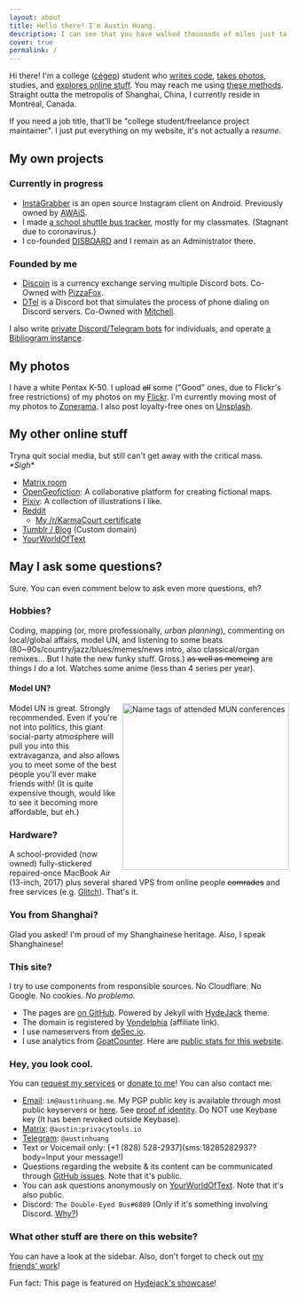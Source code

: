 ```yaml
---
layout: about
title: Hello there! I'm Austin Huang.
description: I can see that you have walked thousands of miles just to reach this website, but that's just my homepage. Have fun... I guess.
cover: true
permalink: /
---
```


<style>
@media ( max-width : 800px) {
    .resize1 {
        width: 150px !important;
    }
    .resize2 {
        display: none !important;
    }
}
</style>

Hi there! I'm a college ([cégep](https://en.wikipedia.org/wiki/CEGEP)) student who [writes code](https://github.com/austinhuang0131), [takes photos](#my-photos), studies, and [explores online stuff](#my-other-online-stuff-like-social-media). You may reach me using [these methods](#hey-you-look-cool). Straight outta the metropolis of Shanghai, China, I currently reside in Montréal, Canada.

If you need a job title, that'll be "college student/freelance project maintainer". I just put everything on my website, it's not actually a *resume*.

## My own projects

### Currently in progress
* [InstaGrabber](https://instagrabber.austinhuang.me) is an open source Instagram client on Android. Previously owned by [AWAiS](https://gitlab.com/AwaisKing).
* I made [a school shuttle bus tracker](https://stm.austinhuang.me), mostly for my classmates. (Stagnant due to coronavirus.)
* I co-founded [DISBOARD](https://disboard.org) and I remain as an Administrator there.

### Founded by me
* [Discoin](http://discoin.gitbooks.io/docs) is a currency exchange serving multiple Discord bots. Co-Owned with [PizzaFox](https://jonah.pw).
* [DTel](https://dtel.austinhuang.me) is a Discord bot that simulates the process of phone dialing on Discord servers. Co-Owned with [Mitchell](https://github.com/mitchell3514).

I also write [private Discord/Telegram bots](/services) for individuals, and operate [a Bibliogram instance](https://bg.endl.site).

## My photos

<div class="resize2" id="myElement" style="float:right;"></div>
<script type="text/javascript" src="./assets/javascript-flickr-badge.min.js"></script>
<script type="text/javascript">
   jsFlickrBadge(document.getElementById('myElement'), {
       flickrId: '136075370@N04',
       feed: 'user',
       tags: '',
       rows: 4,
       columns: 4,
       size: 75,
       animation: 'flipX',
       animationSpeed: 1,
       animationPause: 2
     });
</script>

I have a white Pentax K-50. I upload ~~all~~ some ("Good" ones, due to Flickr's free restrictions) of my photos on my [Flickr](https://flic.kr/austin0131). I'm currently moving most of my photos to [Zonerama](https://austinhuang0131.zonerama.com). I also post loyalty-free ones on [Unsplash](https://unsplash.com/@austinhuang).

## My other online stuff

Tryna quit social media, but still can't get away with the critical mass. *\*Sigh\**

* [Matrix room](https://matrix.to/#/#bistro:privacytools.io)
* [OpenGeofiction](http://opengeofiction.net/user/austinhuang/history): A collaborative platform for creating fictional maps.
* [Pixiv](https://pixiv.me/montreal0131): A collection of illustrations I like.
* [Reddit](http://reddit.com/u/austinhuang)
  * [My /r/KarmaCourt certificate](https://i.imgur.com/dJCyzex.jpg)
* [Tumblr / Blog](https://blog.austinhuang.me) (Custom domain)
* [YourWorldOfText](https://www.yourworldoftext.com/~austinhuang/)

## May I ask some questions?
Sure. You can even comment below to ask even more questions, eh?

### Hobbies?
Coding, mapping (or, more professionally, *urban planning*), commenting on local/global affairs, model UN, and listening to some beats (80~90s/country/jazz/blues/memes/news intro, also classical/organ remixes... But I hate the new funky stuff. Gross.) ~~as well as memeing~~ are things I do a lot. Watches some anime (less than 4 series per year).

#### Model UN?
<img src="./assets/model_un.jpg" alt="Name tags of attended MUN conferences" align="right" width="300"/>

Model UN is great. Strongly recommended. Even if you're not into politics, this giant social-party atmosphere will pull you into this extravaganza, and also allows you to meet some of the best people you'll ever make friends with! (It is quite expensive though, would like to see it becoming more affordable, but eh.)

### Hardware?
A school-provided (now owned) fully-stickered repaired-once MacBook Air (13-inch, 2017) plus several shared VPS from online people ~~comrades~~ and free services (e.g. [Glitch](https://glitch.com)). That's it.

### You from Shanghai?
Glad you asked! I'm proud of my Shanghainese heritage. Also, I speak Shanghainese!

### This site?
I try to use components from responsible sources. No Cloudflare. No Google. No cookies. *No problemo.*

* The pages are [on GitHub](https://github.com/austinhuang0131/austinhuang0131.github.io). Powered by Jekyll with [HydeJack](https://hydejack.com/) theme.
* The domain is registered by [Vondelphia](https://von.enterprises/aff.php?aff=1870) (affiliate link).
* I use nameservers from [deSec.io](https://desec.io).
* I use analytics from [GoatCounter](https://goatcounter.com). Here are [public stats for this website](https://0131.goatcounter.com).

### Hey, you look cool.
You can [request my services](/services) or [donate to me](/donate)! You can also contact me:

* [Email](mailto:im@austinhuang.me): `im@austinhuang.me`. My PGP public key is available through most public keyservers or [here](./assets/key.asc). See [proof of identity](https://metacode.biz/openpgp/key#F4C5BE258540E91AB01B448584C23AA04587A91F). Do NOT use Keybase key (It has been revoked outside Keybase).
* [Matrix](https://matrix.to/#/@austin:privacytools.io): `@austin:privacytools.io`
* [Telegram](http://t.me/austinhuang): `@austinhuang`
* Text or Voicemail only: [+1 (828) 528-2937](sms:18285282937?body=Input your message!)
* Questions regarding the website & its content can be communicated through [GitHub issues](https://github.com/austinhuang0131/austinhuang0131/issues). Note that it's public.
* You can ask questions anonymously on [YourWorldOfText](https://www.yourworldoftext.com/~austinhuang/). Note that it's also public.
* Discord: `The Double-Eyed Bus#6889` (Only if it's something involving Discord. [Why?](/discord-issues))

### What other stuff are there on this website?
You can have a look at the sidebar. Also, don't forget to check out [my friends' work](/reference)!

Fun fact: This page is featured on [Hydejack's showcase](https://hydejack.com/showcase/)!

